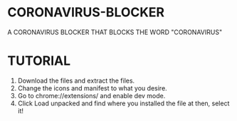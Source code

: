 # CORONAVIRUS-BLOCKER
A CORONAVIRUS BLOCKER THAT BLOCKS THE WORD "CORONAVIRUS"


# TUTORIAL 

1. Download the files and extract the files.
2. Change the icons and manifest to what you desire.
3. Go to chrome://extensions/ and enable dev mode.
4. Click Load unpacked and find where you installed the file at then, select it!
